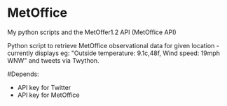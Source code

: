 # MetOffice
My python scripts and the MetOffer1.2 API (MetOffice API)

Python script to retrieve MetOffice observational data for given location - currently displays eg: "Outside temperature: 9.1c,48f, Wind speed: 19mph WNW" and tweets via Twython.

#Depends:
  - API key for Twitter
  - API key for MetOffice
